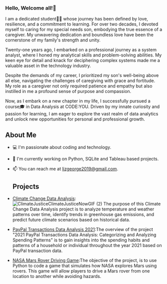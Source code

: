### Hello, Welcome all!👋
I am a dedicated student👩‍🎓 whose journey has been defined by love, resilience, and a commitment to learning. For over two decades, I devoted myself to caring for my special needs son, embodying the true essence of a caregiver. My unwavering dedication and boundless love have been the cornerstone of my family's strength and unity.

Twenty-one years ago, I embarked on a professional journey as a system analyst, where I honed my analytical skills and problem-solving abilities. My keen eye for detail and knack for deciphering complex systems made me a valuable asset in the technology industry.

Despite the demands of my career, I prioritized my son's well-being above all else, navigating the challenges of caregiving with grace and fortitude. My role as a caregiver not only required patience and empathy but also instilled in me a profound sense of purpose and compassion.

Now, as I embark on a new chapter in my life, I successfully pursued a course🎓 in Data Analysis at CODE:YOU. Driven by my innate curiosity and passion for learning, I am eager to explore the vast realm of data analytics and unlock new opportunities for personal and professional growth.
## About Me
- 💻 I'm passionate about coding and technology.
- 🌱 I'm currently working on Python, SQLite and Tableau based projects.
- 📫 You can reach me at lizgeorge2019@gmail.com.
  ## Projects
- [Climate Change Data Analysis](https://github.com/ElizabethGLiz/ClimateChangeAnalysis):![ClimateJusticeClimateJusticeNowGIF (2)](https://github.com/ElizabethGLiz/ElizabethGLiz/assets/142612229/bef09df3-74ee-41c2-a499-330584dd57c4)
The purpose of this Climate Change Data Analysis project is to analyze temperature and weather patterns over time, identify trends in greenhouse gas emissions, and predict future climate scenarios based on historical data.
  
- [PayPal Transactions Data Analysis 2021](https://github.com/ElizabethGLiz/PaypalTransactionsDataAnalysis2021):The overview of the project "2021 PayPal Transactions Data Analysis: Categorizing and Analyzing Spending Patterns" is to gain insights into the spending habits and patterns of a household or individual throughout the year 2021 based on PayPal transaction data.
  
- [NASA Mars Rover Driving Game](https://github.com/ElizabethGLiz/NASA_MarsRoverGame):The objective of the project, is to use Python to code a game that simulates how NASA explores Mars using rovers. This game will allow players to drive a Mars rover from one location to another while avoiding hazards.
  


